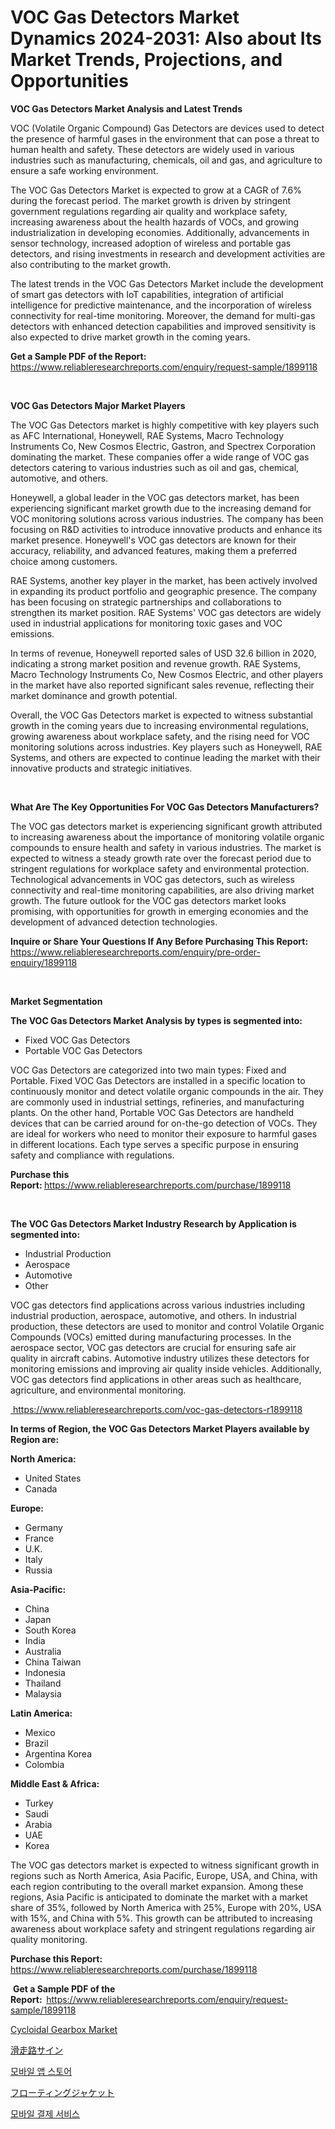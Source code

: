 <p><h1>VOC Gas Detectors Market Dynamics 2024-2031: Also about Its Market Trends, Projections, and Opportunities</h1></p><p><strong>VOC Gas Detectors Market Analysis and Latest Trends</strong></p>
<p><p>VOC (Volatile Organic Compound) Gas Detectors are devices used to detect the presence of harmful gases in the environment that can pose a threat to human health and safety. These detectors are widely used in various industries such as manufacturing, chemicals, oil and gas, and agriculture to ensure a safe working environment.</p><p>The VOC Gas Detectors Market is expected to grow at a CAGR of 7.6% during the forecast period. The market growth is driven by stringent government regulations regarding air quality and workplace safety, increasing awareness about the health hazards of VOCs, and growing industrialization in developing economies. Additionally, advancements in sensor technology, increased adoption of wireless and portable gas detectors, and rising investments in research and development activities are also contributing to the market growth.</p><p>The latest trends in the VOC Gas Detectors Market include the development of smart gas detectors with IoT capabilities, integration of artificial intelligence for predictive maintenance, and the incorporation of wireless connectivity for real-time monitoring. Moreover, the demand for multi-gas detectors with enhanced detection capabilities and improved sensitivity is also expected to drive market growth in the coming years.</p></p>
<p><strong>Get a Sample PDF of the Report:&nbsp;</strong> <a href="https://www.reliableresearchreports.com/enquiry/request-sample/1899118">https://www.reliableresearchreports.com/enquiry/request-sample/1899118</a></p>
<p>&nbsp;</p>
<p><strong>VOC Gas Detectors Major Market Players</strong></p>
<p><p>The VOC Gas Detectors market is highly competitive with key players such as AFC International, Honeywell, RAE Systems, Macro Technology Instruments Co, New Cosmos Electric, Gastron, and Spectrex Corporation dominating the market. These companies offer a wide range of VOC gas detectors catering to various industries such as oil and gas, chemical, automotive, and others.</p><p>Honeywell, a global leader in the VOC gas detectors market, has been experiencing significant market growth due to the increasing demand for VOC monitoring solutions across various industries. The company has been focusing on R&D activities to introduce innovative products and enhance its market presence. Honeywell's VOC gas detectors are known for their accuracy, reliability, and advanced features, making them a preferred choice among customers.</p><p>RAE Systems, another key player in the market, has been actively involved in expanding its product portfolio and geographic presence. The company has been focusing on strategic partnerships and collaborations to strengthen its market position. RAE Systems' VOC gas detectors are widely used in industrial applications for monitoring toxic gases and VOC emissions.</p><p>In terms of revenue, Honeywell reported sales of USD 32.6 billion in 2020, indicating a strong market position and revenue growth. RAE Systems, Macro Technology Instruments Co, New Cosmos Electric, and other players in the market have also reported significant sales revenue, reflecting their market dominance and growth potential.</p><p>Overall, the VOC Gas Detectors market is expected to witness substantial growth in the coming years due to increasing environmental regulations, growing awareness about workplace safety, and the rising need for VOC monitoring solutions across industries. Key players such as Honeywell, RAE Systems, and others are expected to continue leading the market with their innovative products and strategic initiatives.</p></p>
<p>&nbsp;</p>
<p><strong>What Are The Key Opportunities For VOC Gas Detectors Manufacturers?</strong></p>
<p><p>The VOC gas detectors market is experiencing significant growth attributed to increasing awareness about the importance of monitoring volatile organic compounds to ensure health and safety in various industries. The market is expected to witness a steady growth rate over the forecast period due to stringent regulations for workplace safety and environmental protection. Technological advancements in VOC gas detectors, such as wireless connectivity and real-time monitoring capabilities, are also driving market growth. The future outlook for the VOC gas detectors market looks promising, with opportunities for growth in emerging economies and the development of advanced detection technologies.</p></p>
<p><strong>Inquire or Share Your Questions If Any Before Purchasing This Report:</strong> <a href="https://www.reliableresearchreports.com/enquiry/pre-order-enquiry/1899118">https://www.reliableresearchreports.com/enquiry/pre-order-enquiry/1899118</a></p>
<p>&nbsp;</p>
<p><strong>Market Segmentation</strong></p>
<p><strong>The VOC Gas Detectors Market Analysis by types is segmented into:</strong></p>
<p><ul><li>Fixed VOC Gas Detectors</li><li>Portable VOC Gas Detectors</li></ul></p>
<p><p>VOC Gas Detectors are categorized into two main types: Fixed and Portable. Fixed VOC Gas Detectors are installed in a specific location to continuously monitor and detect volatile organic compounds in the air. They are commonly used in industrial settings, refineries, and manufacturing plants. On the other hand, Portable VOC Gas Detectors are handheld devices that can be carried around for on-the-go detection of VOCs. They are ideal for workers who need to monitor their exposure to harmful gases in different locations. Each type serves a specific purpose in ensuring safety and compliance with regulations.</p></p>
<p><strong>Purchase this Report:&nbsp;</strong><a href="https://www.reliableresearchreports.com/purchase/1899118">https://www.reliableresearchreports.com/purchase/1899118</a></p>
<p>&nbsp;</p>
<p><strong>The VOC Gas Detectors Market Industry Research by Application is segmented into:</strong></p>
<p><ul><li>Industrial Production</li><li>Aerospace</li><li>Automotive</li><li>Other</li></ul></p>
<p><p>VOC gas detectors find applications across various industries including industrial production, aerospace, automotive, and others. In industrial production, these detectors are used to monitor and control Volatile Organic Compounds (VOCs) emitted during manufacturing processes. In the aerospace sector, VOC gas detectors are crucial for ensuring safe air quality in aircraft cabins. Automotive industry utilizes these detectors for monitoring emissions and improving air quality inside vehicles. Additionally, VOC gas detectors find applications in other areas such as healthcare, agriculture, and environmental monitoring.</p></p>
<p><a href="https://www.reliableresearchreports.com/voc-gas-detectors-r1899118">&nbsp;https://www.reliableresearchreports.com/voc-gas-detectors-r1899118</a></p>
<p><strong>In terms of Region, the VOC Gas Detectors Market Players available by Region are:</strong></p>
<p>
    <p> <strong> North America: </strong>
        <ul>
            <li>United States</li>
            <li>Canada</li>
        </ul>
        </p> 
    <p> <strong> Europe: </strong>
        <ul>
            <li>Germany</li>
            <li>France</li>
            <li>U.K.</li>
            <li>Italy</li>
            <li>Russia</li>
        </ul>
        </p> 
    <p> <strong> Asia-Pacific: </strong>
        <ul>
            <li>China</li>
            <li>Japan</li>
            <li>South Korea</li>
            <li>India</li>
            <li>Australia</li>
            <li>China Taiwan</li>
            <li>Indonesia</li>
            <li>Thailand</li>
            <li>Malaysia</li>
        </ul>
        </p> 
    <p> <strong> Latin America: </strong>
        <ul>
            <li>Mexico</li>
            <li>Brazil</li>
            <li>Argentina Korea</li>
            <li>Colombia</li>
        </ul>
        </p> 
    <p> <strong> Middle East & Africa: </strong>
        <ul>
            <li>Turkey</li>
            <li>Saudi</li>
            <li>Arabia</li>
            <li>UAE</li>
            <li>Korea</li>
        </ul>
    </p>
    </p>
<p><p>The VOC gas detectors market is expected to witness significant growth in regions such as North America, Asia Pacific, Europe, USA, and China, with each region contributing to the overall market expansion. Among these regions, Asia Pacific is anticipated to dominate the market with a market share of 35%, followed by North America with 25%, Europe with 20%, USA with 15%, and China with 5%. This growth can be attributed to increasing awareness about workplace safety and stringent regulations regarding air quality monitoring.</p></p>
<p><strong>Purchase this Report: </strong><a href="https://www.reliableresearchreports.com/purchase/1899118">https://www.reliableresearchreports.com/purchase/1899118</a></p>
<p>&nbsp;<strong>Get a Sample PDF of the Report:&nbsp;&nbsp;</strong><a href="https://www.reliableresearchreports.com/enquiry/request-sample/1899118">https://www.reliableresearchreports.com/enquiry/request-sample/1899118</a></p>
<p><strong></strong></p>
<p><p><a href="https://github.com/nathandecarvalho/Market-Research-Report-List-2/blob/main/cycloidal-gearbox-market.md">Cycloidal Gearbox Market</a></p><p><a href="https://medium.com/@nicolaseller56452023/%E3%83%A9%E3%83%B3%E3%82%A6%E3%82%A7%E3%82%A4%E3%82%B5%E3%82%A4%E3%83%B3%E5%B8%82%E5%A0%B4%E3%83%A1%E3%83%88%E3%83%AA%E3%82%AF%E3%82%B9%E3%81%AE%E3%83%87%E3%82%B3%E3%83%BC%E3%83%87%E3%82%A3%E3%83%B3%E3%82%B0-%E5%B8%82%E5%A0%B4%E3%82%B7%E3%82%A7%E3%82%A2-%E3%83%88%E3%83%AC%E3%83%B3%E3%83%89-%E6%88%90%E9%95%B7%E3%83%91%E3%82%BF%E3%83%BC%E3%83%B3-4a31535596a2">滑走路サイン</a></p><p><a href="https://medium.com/@jonatanjast1928/%EB%AA%A8%EB%B0%94%EC%9D%BC-%EC%95%B1-%EC%8A%A4%ED%86%A0%EC%96%B4-%EC%8B%9C%EC%9E%A5-%ED%8A%B8%EB%A0%8C%EB%93%9C-%EC%98%88%EC%B8%A1-%EB%B0%8F-%EA%B2%BD%EC%9F%81-%EB%B6%84%EC%84%9D-2031%EB%85%84%EA%B9%8C%EC%A7%80-15d8be8757de">모바일 앱 스토어</a></p><p><a href="https://medium.com/@wesleyeilly8796202/%E3%83%95%E3%83%AD%E3%83%BC%E3%83%86%E3%82%A3%E3%83%B3%E3%82%B0%E3%82%B8%E3%83%A3%E3%82%B1%E3%83%83%E3%83%88%E5%B8%82%E5%A0%B4%E3%81%AE%E5%B1%95%E6%9C%9B-%E6%A5%AD%E7%95%8C%E6%A6%82%E8%A6%81%E3%81%A8%E4%BA%88%E6%B8%AC-2024%E5%B9%B4%E3%81%8B%E3%82%892031%E5%B9%B4-87a302e321ec">フローティングジャケット</a></p><p><a href="https://medium.com/@dellkoepp03/%EB%AA%A8%EB%B0%94%EC%9D%BC-%EA%B2%B0%EC%A0%9C-%EC%84%9C%EB%B9%84%EC%8A%A4-%EC%8B%9C%EC%9E%A5-%EB%B3%B4%EA%B3%A0%EC%84%9C%EB%8A%94-%EC%9D%B4-%EC%8B%9C%EC%9E%A5%EC%9D%98-%EC%B5%9C%EC%8B%A0-%ED%8A%B8%EB%A0%8C%EB%93%9C%EC%99%80-%EC%84%B1%EC%9E%A5-%EA%B8%B0%ED%9A%8C%EB%A5%BC-%EB%B0%9D%ED%98%80%EC%A4%8D%EB%8B%88%EB%8B%A4-389b080c4401">모바일 결제 서비스</a></p></p>